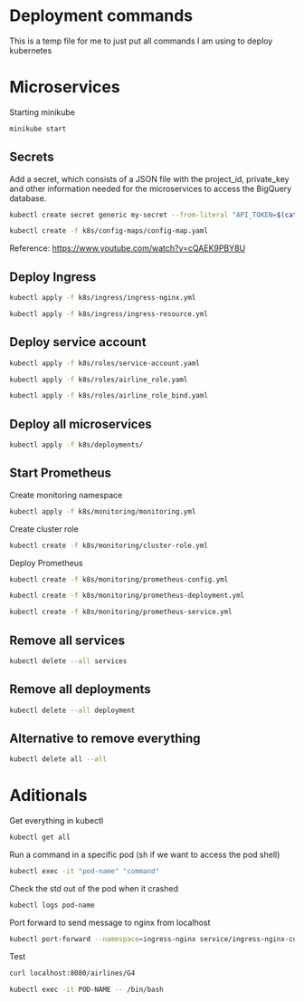 # Deployment commands

This is a temp file for me to just put all commands I am using to deploy kubernetes

# Microservices

Starting minikube

```bash
minikube start
```

## Secrets

Add a secret, which consists of a JSON file with the project_id, private_key and other information needed for the microservices to access the BigQuery database.

```bash
kubectl create secret generic my-secret --from-literal "API_TOKEN=$(cat .secrets/cnproject-381016-3aa6da06c093.json)"
```

```bash
kubectl create -f k8s/config-maps/config-map.yaml
```

Reference: <https://www.youtube.com/watch?v=cQAEK9PBY8U>

## Deploy Ingress

```bash
kubectl apply -f k8s/ingress/ingress-nginx.yml
```

```bash
kubectl apply -f k8s/ingress/ingress-resource.yml
```

## Deploy service account

```bash
kubectl apply -f k8s/roles/service-account.yaml
```

```bash
kubectl apply -f k8s/roles/airline_role.yaml
```

```bash
kubectl apply -f k8s/roles/airline_role_bind.yaml
```

## Deploy all microservices

```bash
kubectl apply -f k8s/deployments/
```

## Start Prometheus

Create monitoring namespace

```bash
kubectl apply -f k8s/monitoring/monitoring.yml
```

Create cluster role

```bash
kubectl create -f k8s/monitoring/cluster-role.yml
```

Deploy Prometheus

```bash
kubectl create -f k8s/monitoring/prometheus-config.yml

kubectl create -f k8s/monitoring/prometheus-deployment.yml

kubectl create -f k8s/monitoring/prometheus-service.yml
```

## Remove all services

```bash
kubectl delete --all services
```

## Remove all deployments

```bash
kubectl delete --all deployment
```

## Alternative to remove everything

```bash
kubectl delete all --all
```

# Aditionals

Get everything in kubectl

```bash
kubectl get all
```

Run a command in a specific pod (sh if we want to access the pod shell)

```bash
kubectl exec -it "pod-name" "command"
```

Check the std out of the pod when it crashed

```bash
kubectl logs pod-name
```

Port forward to send message to nginx from localhost

```bash
kubectl port-forward --namespace=ingress-nginx service/ingress-nginx-controller 8080:80
```

Test

```bash
curl localhost:8080/airlines/G4
```

```bash
kubectl exec -it POD-NAME -- /bin/bash
```
